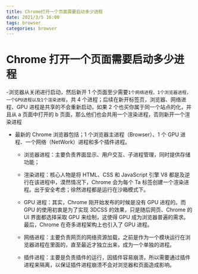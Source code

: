 ```yaml
---
title: Chrome打开一个页面需要启动多少进程
date: 2021/3/5 16:00
tags: browser
categories: browser
---
```


# Chrome 打开一个页面需要启动多少进程

-浏览器从关闭进行启动，然后新开 1 个页面至少需要`1个网络进程、1个浏览器进程，一个GPU进程以及1个渲染进程`，共 4 个进程；后续在新开标签页，浏览器、网络进程、GPU 进程是共享的不会重新启动，如果 2 个也买你属于同一个站点的化，并且从 a 页面中打开的 b 页面，那么他们也会共用一个渲染进程，否则新开一个渲染进程

- 最新的 Chrome 浏览器包括；1 个浏览器主进程（Browser）、1 个 GPU 进程、一个网络（NetWork）进程和多个插件进程。

  - 浏览器进程：主要负责界面显示、用户交互、子进程管理，同时提供存储功能；

  - 渲染进程：核心人物是将 HTML、CSS 和 JavaScript 引擎 V8 都是及逆行在该进程中，漠然情况下，Chrome 会为每个 Ta 标签创建一个渲染进程。出于安全考虑；徐然进程都是运行在沙箱模式下。

  - GPU 进程：其实，Chrome 刚开始发布的时候是没有 GPU 进程的。而 GPU 的使用初衷是为了实现 3DCSS 的效果，只是随后网页、Chrome 的 UI 界面都选择采取 GPU 来绘制，这使得 GPU 成为浏览器普遍的需求。最后，Chrome 在奇多进程架构上也引入了 GPU 进程。

  - 网络进程：主要负责网页的网络资源加载，之前是作为一个模块运行在浏览器进程在里面的，直至最近才独立出来，成为一个单独的进程。

  - 插件进程：主要是负责插件的运行，因插件容易崩溃，所以需要通过插件进程来隔离，以保证插件进程崩溃不会对浏览器和页面造成影响。
